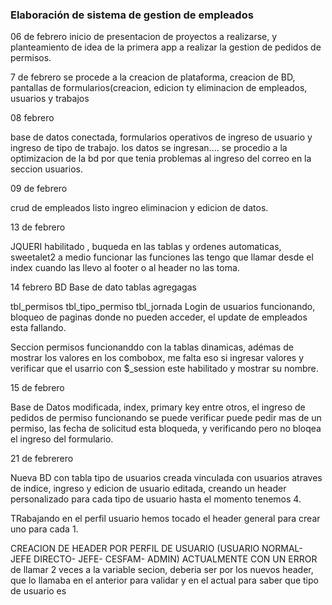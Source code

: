 ### Elaboración de sistema de gestion de empleados ####

06 de febrero inicio de presentacion de proyectos a realizarse, y planteamiento de idea de la primera app a realizar 
la gestion de pedidos de permisos.


7 de febrero
se procede a la creacion de plataforma, creacion de BD, pantallas de formularios(creacion, edicion ty eliminacion de empleados, usuarios y trabajos


08 febrero

base de datos conectada, formularios operativos de ingreso de usuario y ingreso de tipo de trabajo.
los datos se ingresan.... se procedio a la optimizacion de la bd por que tenia problemas al ingreso del correo en la seccion usuarios.


09 de febrero

crud de empleados listo ingreo eliminacion y edicion de datos.


13 de febrero

JQUERI habilitado , buqueda en las tablas y ordenes automaticas, sweetalet2 a medio funcionar las funciones las tengo que llamar desde el index
cuando las llevo al footer o al header no las toma.






14 febrero BD
Base de dato tablas agregagas

tbl_permisos
tbl_tipo_permiso
tbl_jornada
Login de usuarios funcionando, bloqueo de paginas donde no pueden acceder, el update de empleados esta fallando.

Seccion permisos funcionanddo con la tablas dinamicas, adémas de mostrar los valores en los combobox, me falta eso si ingresar valores
y verificar que el usarrio con $_session este habilitado y mostrar su nombre.


15 de febrero

Base de Datos modificada, index, primary key entre otros, el ingreso de pedidos de permiso funcionando
se puede verificar puede pedir mas de un permiso, las fecha de solicitud esta bloqueda, y verificando pero no bloqea el ingreso del formulario.


21 de febrerero

Nueva BD con tabla tipo de usuarios creada vinculada con usuarios atraves de indice, ingreso y edicion de usuario editada,
creando un header personalizado para cada tipo de usuario hasta el momento tenemos 4.

TRabajando en el perfil usuario hemos tocado el header general para crear uno para cada 1.

CREACION DE HEADER POR PERFIL DE USUARIO (USUARIO NORMAL- JEFE DIRECTO- JEFE- CESFAM- ADMIN)
ACTUALMENTE CON UN ERROR de llamar 2 veces a la variable secion, deberia ser por los nuevos header, que lo llamaba en el anterior para validar
y en el actual para saber que tipo de usuario es
